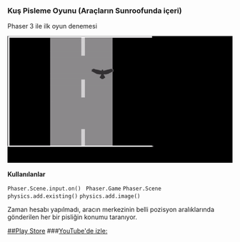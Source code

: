 ### Kuş Pisleme Oyunu (Araçların Sunroofunda içeri)

Phaser 3 ile ilk oyun denemesi



![](assets/ezgif_bird_framed.gif)



**Kullanılanlar**


`Phaser.Scene.input.on()`
` Phaser.Game`
`Phaser.Scene`
`physics.add.existing()`
`physics.add.image()`

Zaman hesabı yapılmadı, aracın merkezinin belli pozisyon aralıklarında gönderilen her bir pisliğin konumu taranıyor.



[##Play Store](https://play.google.com/store/apps/details?id=com.kus.pisleme.oyunu)
###[YouTube'de izle:   ](https://youtu.be/WWmpkXHbVTU "Link")
